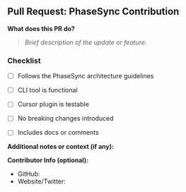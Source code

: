 ## Pull Request: PhaseSync Contribution

**What does this PR do?**
> _Brief description of the update or feature._



### Checklist

- [ ] Follows the PhaseSync architecture guidelines
- [ ] CLI tool is functional
- [ ] Cursor plugin is testable
- [ ] No breaking changes introduced
- [ ] Includes docs or comments



**Additional notes or context (if any):**



**Contributor Info (optional):**
- GitHub:
- Website/Twitter:
